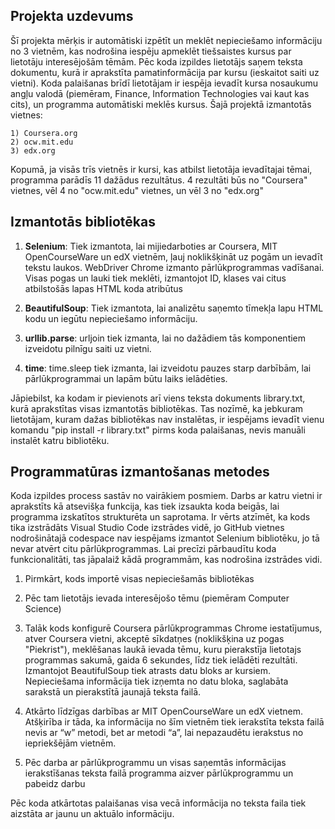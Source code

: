 ## Projekta uzdevums
Šī projekta mērķis ir automātiski izpētīt un meklēt nepieciešamo informāciju no 3 vietnēm, kas nodrošina iespēju apmeklēt tiešsaistes kursus par lietotāju interesējošām tēmām. Pēc koda izpildes lietotājs saņem teksta dokumentu, kurā ir aprakstīta pamatinformācija par kursu (ieskaitot saiti uz vietni). Koda palaišanas brīdī lietotājam ir iespēja ievadīt kursa nosaukumu angļu valodā (piemēram, Finance, Information Technologies vai kaut kas cits), un programma automātiski meklēs kursus.
Šajā projektā izmantotās vietnes:
```
1) Coursera.org
2) ocw.mit.edu
3) edx.org
```
Kopumā, ja visās trīs vietnēs ir kursi, kas atbilst lietotāja ievadītajai tēmai, programma parādīs 11 dažādus rezultātus. 4 rezultāti būs no "Coursera" vietnes, vēl 4 no "ocw.mit.edu" vietnes, un vēl 3 no "edx.org"

## Izmantotās bibliotēkas
1) **Selenium**:
   Tiek izmantota, lai mijiedarboties ar Coursera, MIT OpenCourseWare un edX vietnēm, ļauj noklikšķināt uz pogām un ievadīt tekstu laukos. WebDriver Chrome izmanto pārlūkprogrammas vadīšanai. Visas pogas un lauki tiek meklēti, izmantojot ID, klases vai citus atbilstošās lapas HTML koda atribūtus

2) **BeautifulSoup**:
   Tiek izmantota, lai analizētu saņemto tīmekļa lapu HTML kodu un iegūtu nepieciešamo informāciju.

3) **urllib.parse**:
   urljoin tiek izmanta, lai no dažādiem tās komponentiem izveidotu pilnīgu saiti uz vietni.

4) **time**:
   time.sleep tiek izmanta, lai izveidotu pauzes starp darbībām, lai pārlūkprogrammai un lapām būtu laiks ielādēties.

Jāpiebilst, ka kodam ir pievienots arī viens teksta dokuments library.txt, kurā aprakstītas visas izmantotās bibliotēkas. Tas nozīmē, ka jebkuram lietotājam, kuram dažas bibliotēkas nav instalētas, ir iespējams ievadīt vienu komandu "pip install -r library.txt" pirms koda palaišanas, nevis manuāli instalēt katru bibliotēku.

## Programmatūras izmantošanas metodes
Koda izpildes process sastāv no vairākiem posmiem. Darbs ar katru vietni ir aprakstīts kā atsevišķa funkcija, kas tiek izsaukta koda beigās, lai programma izskatītos strukturēta un saprotama. Ir vērts atzīmēt, ka kods tika izstrādāts Visual Studio Code izstrādes vidē, jo GitHub vietnes nodrošinātajā codespace nav iespējams izmantot Selenium bibliotēku, jo tā nevar atvērt citu pārlūkprogrammas. Lai precīzi pārbaudītu koda funkcionalitāti, tas jāpalaiž kādā programmām, kas nodrošina izstrādes vidi.

1) Pirmkārt, kods importē visas nepieciešamās bibliotēkas

2) Pēc tam lietotājs ievada interesējošo tēmu (piemēram Computer Science)

3) Talāk kods konfigurē Coursera pārlūkprogrammas Chrome iestatījumus, atver Coursera vietni, akceptē sīkdatņes (noklikšķina uz pogas "Piekrist"), meklēšanas laukā ievada tēmu, kuru pierakstīja lietotajs programmas sakumā, gaida 6 sekundes, līdz tiek ielādēti rezultāti. Izmantojot BeautifulSoup tiek atrasts datu bloks ar kursiem. Nepieciešama informācija tiek izņemta no datu bloka, saglabāta sarakstā un pierakstītā jaunajā teksta failā.

4) Atkārto līdzīgas darbības ar MIT OpenCourseWare un edX vietnem. 
Atšķirība ir tāda, ka informācija no šīm vietnēm tiek ierakstīta teksta failā nevis ar “w” metodi, bet ar metodi “a”, lai nepazaudētu ierakstus no iepriekšējām vietnēm.

5) Pēc darba ar pārlūkprogrammu un visas saņemtās informācijas ierakstīšanas teksta failā programma aizver pārlūkprogrammu un pabeidz darbu

Pēc koda atkārtotas palaišanas visa vecā informācija no teksta faila tiek aizstāta ar jaunu un aktuālo informāciju.

